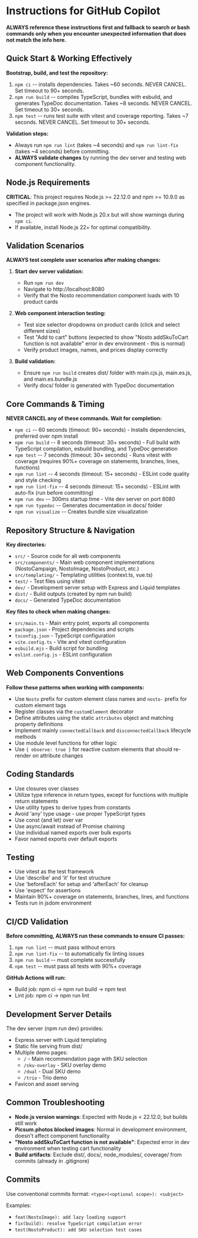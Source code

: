 # Instructions for GitHub Copilot

**ALWAYS reference these instructions first and fallback to search or bash commands only when you encounter unexpected information that does not match the info here.**

## Quick Start & Working Effectively

**Bootstrap, build, and test the repository:**
1. `npm ci` -- installs dependencies. Takes ~60 seconds. NEVER CANCEL. Set timeout to 90+ seconds.
2. `npm run build` -- compiles TypeScript, bundles with esbuild, and generates TypeDoc documentation. Takes ~8 seconds. NEVER CANCEL. Set timeout to 30+ seconds.
3. `npm test` -- runs test suite with vitest and coverage reporting. Takes ~7 seconds. NEVER CANCEL. Set timeout to 30+ seconds.

**Validation steps:**
- Always run `npm run lint` (takes ~4 seconds) and `npm run lint-fix` (takes ~4 seconds) before committing.
- **ALWAYS validate changes** by running the dev server and testing web component functionality.

## Node.js Requirements

**CRITICAL**: This project requires Node.js >= 22.12.0 and npm >= 10.9.0 as specified in package.json engines.
- The project will work with Node.js 20.x but will show warnings during `npm ci`.
- If available, install Node.js 22+ for optimal compatibility.

## Validation Scenarios

**ALWAYS test complete user scenarios after making changes:**

1. **Start dev server validation:**
   - Run `npm run dev` 
   - Navigate to http://localhost:8080
   - Verify that the Nosto recommendation component loads with 10 product cards

2. **Web component interaction testing:**
   - Test size selector dropdowns on product cards (click and select different sizes)
   - Test "Add to cart" buttons (expected to show "Nosto addSkuToCart function is not available" error in dev environment - this is normal)
   - Verify product images, names, and prices display correctly

3. **Build validation:**
   - Ensure `npm run build` creates dist/ folder with main.cjs.js, main.es.js, and main.es.bundle.js
   - Verify docs/ folder is generated with TypeDoc documentation

## Core Commands & Timing

**NEVER CANCEL any of these commands. Wait for completion:**

- `npm ci` -- 60 seconds (timeout: 90+ seconds) - Installs dependencies, preferred over npm install
- `npm run build` -- 8 seconds (timeout: 30+ seconds) - Full build with TypeScript compilation, esbuild bundling, and TypeDoc generation
- `npm test` -- 7 seconds (timeout: 30+ seconds) - Runs vitest with coverage (requires 90%+ coverage on statements, branches, lines, functions)
- `npm run lint` -- 4 seconds (timeout: 15+ seconds) - ESLint code quality and style checking
- `npm run lint-fix` -- 4 seconds (timeout: 15+ seconds) - ESLint with auto-fix (run before committing)
- `npm run dev` -- 300ms startup time - Vite dev server on port 8080
- `npm run typedoc` -- Generates documentation in docs/ folder
- `npm run visualize` -- Creates bundle size visualization

## Repository Structure & Navigation

**Key directories:**
- `src/` - Source code for all web components
- `src/components/` - Main web component implementations (NostoCampaign, NostoImage, NostoProduct, etc.)
- `src/templating/` - Templating utilities (context.ts, vue.ts)
- `test/` - Test files using vitest
- `dev/` - Development server setup with Express and Liquid templates
- `dist/` - Build outputs (created by npm run build)
- `docs/` - Generated TypeDoc documentation

**Key files to check when making changes:**
- `src/main.ts` - Main entry point, exports all components
- `package.json` - Project dependencies and scripts
- `tsconfig.json` - TypeScript configuration
- `vite.config.ts` - Vite and vitest configuration
- `esbuild.mjs` - Build script for bundling
- `eslint.config.js` - ESLint configuration

## Web Components Conventions

**Follow these patterns when working with components:**
- Use `Nosto` prefix for custom element class names and `nosto-` prefix for custom element tags
- Register classes via the `customElement` decorator
- Define attributes using the static `attributes` object and matching property definitions
- Implement mainly `connectedCallback` and `disconnectedCallback` lifecycle methods
- Use module level functions for other logic
- Use `{ observe: true }` for reactive custom elements that should re-render on attribute changes

## Coding Standards

- Use closures over classes
- Utilize type inference in return types, except for functions with multiple return statements
- Use utility types to derive types from constants
- Avoid 'any' type usage - use proper TypeScript types
- Use const (and let) over var
- Use async/await instead of Promise chaining
- Use individual named exports over bulk exports
- Favor named exports over default exports

## Testing

- Use vitest as the test framework
- Use 'describe' and 'it' for test structure
- Use 'beforeEach' for setup and 'afterEach' for cleanup
- Use 'expect' for assertions
- Maintain 90%+ coverage on statements, branches, lines, and functions
- Tests run in jsdom environment

## CI/CD Validation

**Before committing, ALWAYS run these commands to ensure CI passes:**
1. `npm run lint` -- must pass without errors
2. `npm run lint-fix` -- to automatically fix linting issues
3. `npm run build` -- must complete successfully
4. `npm test` -- must pass all tests with 90%+ coverage

**GitHub Actions will run:**
- Build job: npm ci → npm run build → npm test
- Lint job: npm ci → npm run lint

## Development Server Details

The dev server (npm run dev) provides:
- Express server with Liquid templating
- Static file serving from dist/
- Multiple demo pages:
  - `/` - Main recommendation page with SKU selection
  - `/sku-overlay` - SKU overlay demo
  - `/dual` - Dual SKU demo
  - `/trio` - Trio demo
- Favicon and asset serving

## Common Troubleshooting

- **Node.js version warnings**: Expected with Node.js < 22.12.0, but builds still work
- **Picsum.photos blocked images**: Normal in development environment, doesn't affect component functionality
- **"Nosto addSkuToCart function is not available"**: Expected error in dev environment when testing cart functionality
- **Build artifacts**: Exclude dist/, docs/, node_modules/, coverage/ from commits (already in .gitignore)

## Commits

Use conventional commits format: `<type>(<optional scope>): <subject>`

Examples:
- `feat(NostoImage): add lazy loading support`
- `fix(build): resolve TypeScript compilation error`
- `test(NostoProduct): add SKU selection test cases`
